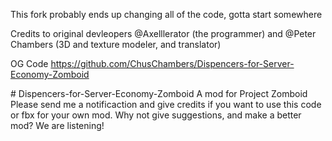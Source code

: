 This fork probably ends up changing all of the code, gotta start somewhere

Credits to original devleopers @Axelllerator (the programmer) and @Peter Chambers (3D and texture modeler, and translator)

OG Code
https://github.com/ChusChambers/Dispencers-for-Server-Economy-Zomboid

<legacy readme>
# Dispencers-for-Server-Economy-Zomboid
A mod for Project Zomboid
Please send me a notificaction and give credits if you want to use this code or fbx for your own mod.
Why not give suggestions, and make a better mod? We are listening!
